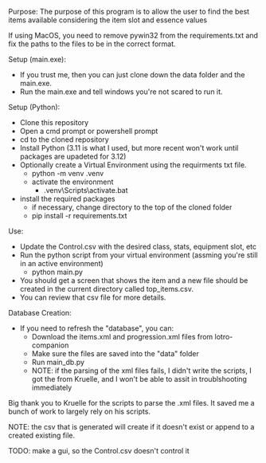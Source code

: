 Purpose: 
The purpose of this program is to allow the user to find the best items available considering the item slot and essence values

If using MacOS, you need to remove pywin32 from the requirements.txt and fix the paths to the files to be in the correct format.

Setup (main.exe):
* If you trust me, then you can just clone down the data folder and the main.exe.
* Run the main.exe and tell windows you're not scared to run it.

Setup (Python):
* Clone this repository
* Open a cmd prompt or powershell prompt
* cd to the cloned repository
* Install Python (3.11 is what I used, but more recent won't work until packages are upadeted for 3.12)
* Optionally create a Virtual Environment using the requirments txt file.
  * python -m venv .venv
  * activate the environment
    * .venv\Scripts\activate.bat
* install the required packages
  * if necessary, change directory to the top of the cloned folder
  * pip install -r requirements.txt

Use:
* Update the Control.csv with the desired class, stats, equipment slot, etc
* Run the python script from your virtual environment (assming you're still in an active environment)
  * python main.py
* You should get a screen that shows the item and a new file should be created in the current directory called top_items.csv.
* You can review that csv file for more details.

Database Creation:
* If you need to refresh the "database", you can:
  * Download the items.xml and progression.xml files from lotro-companion
  * Make sure the files are saved into the "data" folder
  * Run main_db.py
  * NOTE: if the parsing of the xml files fails, I didn't write the scripts, I got the from Kruelle, and I won't be able to assit in troublshooting immediately

Big thank you to Kruelle for the scripts to parse the .xml files. It saved me a bunch of work to largely rely on his scripts.

NOTE: the csv that is generated will create if it doesn't exist or append to a created existing file.

TODO: make a gui, so the Control.csv doesn't control it

